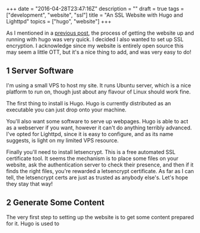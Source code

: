 +++
date = "2016-04-28T23:47:16Z"
description = ""
draft = true
tags = ["development", "website", "ssl"]
title = "An SSL Website with Hugo and Lighttpd"
topics = ["hugo", "website"]
+++

As I mentioned in a [previous post]("website-in-hugo/"), the process of
getting the website up and running with hugo was very quick. I decided I also
wanted to set up SSL encryption. I acknowledge since my website is entirely
open source this may seem a little OTT, but it's a nice thing to add, and was
very easy to do!

## 1 Server Software

I'm using a small VPS to host my site. It runs Ubuntu server, which is a nice
platform to run on, though just about any flavour of Linux should work fine.

The first thing to install is Hugo. Hugo is currently distributed as an
executable you can just drop onto your machine.

You'll also want some software to serve up webpages. Hugo is able to act as a
webserver if you want, however it can't do anything terribly advanced. I've
opted for Lighttpd, since it is easy to configure, and as its name suggests,
is light on my limited VPS resource.

Finally you'll need to install letsencrypt. This is a free automated SSL
certificate tool. It seems the mechanism is to place some files on your
website, ask the authentication server to check their presence, and then if it
finds the right files, you're rewarded a letsencrypt certificate. As far as I
can tell, the letsencrypt certs are just as trusted as anybody else's. Let's
hope they stay that way!

## 2 Generate Some Content

The very first step to setting up the website is to get some content prepared
for it. Hugo is used to
